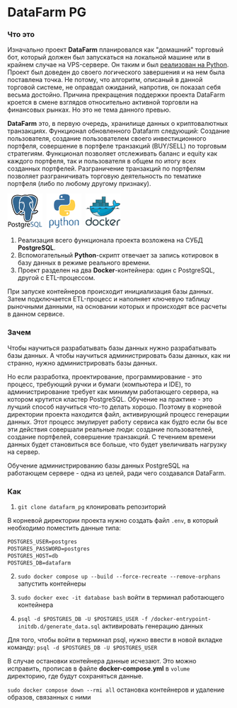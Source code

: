 # DataFarm PG

### Что это

Изначально проект <b>DataFarm</b> планировался как "домашний" торговый бот, который должен был запускаться на локальной машине или в крайнем случае на VPS-сервере. Он таким и был [реализован на Python](https://github.com/Jardinesdelareina/datafarm). Проект был доведен до своего логического завершения и на нем была поставлена точка. Не потому, что алгоритм, описаный в данной торговой системе, не оправдал ожиданий, напротив, он показал себя весьма достойно. Причина прекращения поддержки проекта DataFarm кроется в смене взглядов относительно активной торговли на финансовых рынках. Но это не тема данного превью.

<b>DataFarm</b> это, в первую очередь, хранилище данных о криптовалютных транзакциях. Функционал обновленного Datafarm следующий: Создание пользователя, создание пользователем своего инвестиционного портфеля, совершение в портфеле транзакций (BUY/SELL) по торговым стратегиям. Функционал позволяет отслеживать баланс и equity как каждого портфеля, так и пользователя в общем по итогу всех созданных портфелей. Разграничение транзакций по портфелям позволяет разграничивать торговую деятельность по тематике портфеля (либо по любому другому признаку).


<div>
    <img src="https://github.com/devicons/devicon/blob/master/icons/postgresql/postgresql-original-wordmark.svg" width="80" height="80"/>&nbsp;
    <img src="https://github.com/devicons/devicon/blob/master/icons/python/python-original-wordmark.svg" width="80" height="80"/>&nbsp;
    <img src="https://github.com/devicons/devicon/blob/master/icons/docker/docker-original-wordmark.svg" width="80" height="80"/>&nbsp;
</div>

1. Реализация всего функционала проекта возложена на СУБД <b>PostgreSQL</b>. 
2. Вспомогательный <b>Python</b>-скрипт отвечает за запись котировок в базу данных в режиме реального времени.
3. Проект разделен на два <b>Docker</b>-контейнера: один с PostgreSQL, другой с ETL-процессом. 

При запуске контейнеров происходит инициализация базы данных. Затем подключается ETL-процесс и наполняет ключевую таблицу рыночными данными, на основании которых и происходят все расчеты в данном сервисе.


### Зачем

Чтобы научиться разрабатывать базы данных нужно разрабатывать базы данных. 
А чтобы научиться администрировать базы данных, как ни странно, нужно администрировать базы данных. 

Но если разработка, проектирование, программирование - это процесс, требующий ручки и бумаги (компьютера и IDE), то администрирование требует как минимум работающего сервера, на котором крутится кластер PostgreSQL. Обучение на практике - это лучший способ научиться что-то делать хорошо. Поэтому в корневой директории проекта находится файл, активирующий процесс генерации данных. Этот процесс эмулирует работу сервиса как будто если бы все эти действия совершали реальные люди: создание пользователей, создание портфелей, совершение транзакций. С течением времени данных будет становиться все больше, что будет увеличивать нагрузку на сервер.

Обучение администрированию базы данных PostgreSQL на работающем сервере - одна из целей, ради чего создавался DataFarm.


### Как

1. `git clone datafarm_pg`      клонировать репозиторий

В корневой директории проекта нужно создать файл `.env`, в который необходимо поместить данные типа:
```
POSTGRES_USER=postgres
POSTGRES_PASSWORD=postgres
POSTGRES_HOST=db
POSTGRES_DB=datafarm
```

2. `sudo docker compose up --build --force-recreate --remove-orphans`        запустить контейнеры

3. `sudo docker exec -it database bash`       войти в терминал работающего контейнера

4. `psql -d $POSTGRES_DB -U $POSTGRES_USER -f /docker-entrypoint-initdb.d/generate_data.sql`        активировать генерацию данных

Для того, чтобы войти в терминал psql, нужно ввести в новой вкладке команду:
`psql -d $POSTGRES_DB -U $POSTGRES_USER`

В случае остановки контейнера данные исчезают. Это можно исправить, прописав в файле <b>docker-compose.yml</b> в `volume` директорию, где будут сохраняться данные.

`sudo docker compose down --rmi all`        остановка контейнеров и удаление образов, связанных с ними